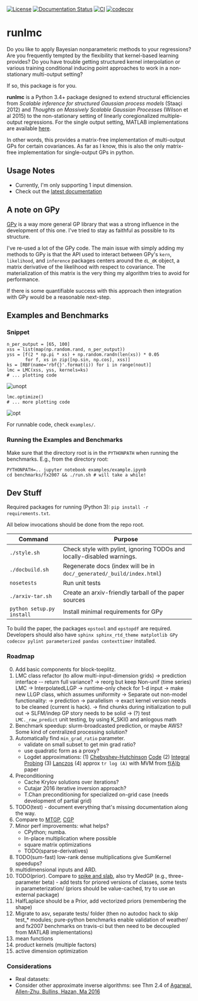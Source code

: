 [![License](https://img.shields.io/badge/License-BSD%203--Clause-blue.svg)](https://opensource.org/licenses/BSD-3-Clause)
[![Documentation Status](https://readthedocs.org/projects/runlmc/badge/?version=latest)](http://runlmc.readthedocs.io/en/latest/?badge=latest)
[![CI](https://api.travis-ci.org/vlad17/runlmc.svg?branch=master)](https://travis-ci.org/vlad17/runlmc)
[![codecov](https://codecov.io/gh/vlad17/runlmc/branch/master/graph/badge.svg)](https://codecov.io/gh/vlad17/runlmc)


# runlmc

Do you like to apply Bayesian nonparameteric methods to your regressions? Are you frequently tempted by the flexibility that kernel-based learning provides? Do you have trouble getting structured kernel interpolation or various training conditional inducing point approaches to work in a non-stationary multi-output setting?

If so, this package is for you.

**runlmc** is a Python 3.4+ package designed to extend structural efficiencies from _Scalable inference for structured Gaussian process models_ (Staaçi 2012) and _Thoughts on Massively Scalable Gaussian Processes_ (Wilson et al 2015) to the non-stationary setting of linearly coregionalized multiple-output regressions. For the single output setting, MATLAB implementations are available [here](http://www.gaussianprocess.org/gpml/code/matlab/doc/).

In other words, this provides a matrix-free implementation of multi-output GPs for certain covariances. As far as I know, this is also the only matrix-free implementation for single-output GPs in python.

## Usage Notes

* Currently, I'm only supporting 1 input dimension.
* Check out the [latest documentation](http://runlmc.readthedocs.io/en/latest/)

## A note on GPy

[GPy](https://github.com/SheffieldML/GPy) is a way more general GP library that was a strong influence in the development of this one. I've tried to stay as faithful as possible to its structure.

I've re-used a lot of the GPy code. The main issue with simply adding my methods to GPy is that the API used to interact between GPy's `kern`, `likelihood`, and `inference` packages centers around the `dL_dK` object, a matrix derivative of the likelihood with respect to covariance. The materialization of this matrix is the very thing my algorithm tries to avoid for performance.

If there is some quantifiable success with this approach then integration with GPy would be a reasonable next-step.

## Examples and Benchmarks

### Snippet

    n_per_output = [65, 100]
    xss = list(map(np.random.rand, n_per_output))
    yss = [f(2 * np.pi * xs) + np.random.randn(len(xs)) * 0.05
           for f, xs in zip([np.sin, np.cos], xss)]
    ks = [RBF(name='rbf{}'.format(i)) for i in range(nout)]
    lmc = LMC(xss, yss, kernels=ks)
    # ... plotting code
        
![unopt](https://raw.githubusercontent.com/vlad17/runlmc/master/examples/unopt.png)

    lmc.optimize()
    # ... more plotting code
    
![opt](https://raw.githubusercontent.com/vlad17/runlmc/master/examples/opt.png)

For runnable code, check `examples/`.
        
### Running the Examples and Benchmarks

Make sure that the directory root is in the `PYTHONPATH` when running the benchmarks. E.g., from the directory root:

    PYTHONPATH=.. jupyter notebook examples/example.ipynb
    cd benchmarks/fx2007 && ./run.sh # will take a while!
    
## Dev Stuff

Required packages for running (Python 3): `pip install -r requirements.txt`.

All below invocations should be done from the repo root.
 
| Command           | Purpose  |
| ----------------- | -------- |
| `./style.sh`      | Check style with pylint, ignoring TODOs and locally-disabled warnings. |
| `./docbuild.sh`   | Regenerate docs (index will be in `doc/_generated/_build/index.html`) |
| `nosetests`       | Run unit tests |
| `./arxiv-tar.sh`       | Create an arxiv-friendly tarball of the paper sources |
| `python setup.py install`       | Install minimal requirements for GPy |

To build the paper, the packages `epstool` and `epstopdf` are required. Developers should also have `sphinx sphinx_rtd_theme matplotlib GPy codecov pylint parameterized pandas contexttimer` installed.

### Roadmap

0. Add basic components for block-toeplitz.
0. LMC class refactor (to allow multi-input-dimension grids)
   -> prediction interface -- return full variance?
   -> reorg but keep Non-unif (time series) LMC -> InterpolatedLLGP
       -> runtime-only check for 1-d input
   -> make new LLGP class, which assumes uniformity
   -> Separate out non-model functionality:
       -> prediction
       -> parallelism
       -> exact kernel version needs to be cleaned
        (current is hack).
       -> find chunks during initialization to pull out
       -> SLFM/indep GP story needs to be solid
   -> (?) test `LMC._raw_predict` unit testing, by using K_SKI() and anlogous math
0. Benchmark speedup: slurm-broadcasted prediction, or maybe AWS? Some kind of centralized processing solution?
0. Automatically find `min_grad_ratio` parameter. 
    * validate on small subset to get min grad ratio?
    * use quadratic form as a proxy?
    * Logdet approximations: (1) [Chebyshev-Hutchinson](https://arxiv.org/abs/1503.06394) [Code](https://sites.google.com/site/mijirim/logdet) (2) [Integral Probing](https://arxiv.org/abs/1504.02661) (3) [Lanczos](http://www-users.cs.umn.edu/~saad/PDF/ys-2016-04.pdf) (4) approx `tr log (A)` with MVM from [f(A)b](http://epubs.siam.org/doi/abs/10.1137/090778250) paper
0. Preconditioning
    * Cache Krylov solutions over iterations?
    * Cutajar 2016 iterative inversion approach?
    * T.Chan preconditioning for specialized on-grid case (needs development of partial grid)
0. TODO(test) - document everything that's missing documentation along the way.
0. Compare to [MTGP](http://www.robots.ox.ac.uk/~davidc/publications_MTGP.php), [CGP](http://www.jmlr.org/papers/volume12/alvarez11a/alvarez11a.pdf)
0. Minor perf improvements: what helps?
    * CPython; numba.
    * In-place multiplication where possible
    * square matrix optimizations
    * TODO(sparse-derivatives)
0. TODO(sum-fast) low-rank dense multiplications give SumKernel speedups?
0. multidimensional inputs and ARD.
0. TODO(prior). Compare to [spike and slab](http://www.aueb.gr/users/mtitsias/publications.html), also try MedGP (e.g., three-parameter beta) - add tests for priored versions of classes, some tests in parameterization/ (priors should be value-cached, try to use an external package)
0. HalfLaplace should be a Prior, add vectorized priors (remembering the shape)
0. Migrate to asv, separate tests/ folder (then no autodoc hack to skip test_* modules; pure-python benchmarks enable validation of weather/ and fx2007 benchmarks on travis-ci but then need to be decoupled from MATLAB implementations)
0. mean functions
0. product kernels (multiple factors) 
0. active dimension optimization

### Considerations 

* Real datasets: 
* Consider other approximate inverse algorithms: see Thm 2.4 of [Agarwal, Allen-Zhu, Bullins, Hazan, Ma 2016](https://arxiv.org/abs/1611.01146)

